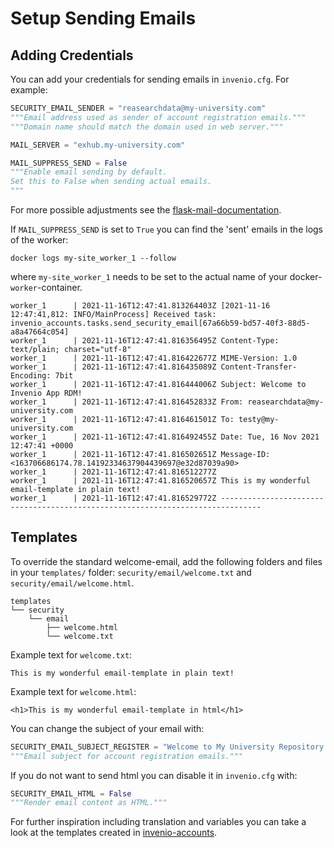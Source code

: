 # Setup Sending Emails

## Adding Credentials

You can add your credentials for sending emails in `invenio.cfg`. For example:

``` python
SECURITY_EMAIL_SENDER = "reasearchdata@my-university.com"
"""Email address used as sender of account registration emails."""
"""Domain name should match the domain used in web server."""

MAIL_SERVER = "exhub.my-university.com"

MAIL_SUPPRESS_SEND = False
"""Enable email sending by default.
Set this to False when sending actual emails.
"""
```
For more possible adjustments see the
[flask-mail-documentation](https://flask-mail.readthedocs.io/en/latest/#configuring).

If `MAIL_SUPPRESS_SEND` is set to `True` you can find the 'sent' emails in the
logs of the worker:

``` shell
docker logs my-site_worker_1 --follow
```
where `my-site_worker_1` needs to be set to the actual name of your
docker-`worker`-container.

``` shell
worker_1      | 2021-11-16T12:47:41.813264403Z [2021-11-16 12:47:41,812: INFO/MainProcess] Received task: invenio_accounts.tasks.send_security_email[67a66b59-bd57-40f3-88d5-a8a47664c054]
worker_1      | 2021-11-16T12:47:41.816356495Z Content-Type: text/plain; charset="utf-8"
worker_1      | 2021-11-16T12:47:41.816422677Z MIME-Version: 1.0
worker_1      | 2021-11-16T12:47:41.816435089Z Content-Transfer-Encoding: 7bit
worker_1      | 2021-11-16T12:47:41.816444006Z Subject: Welcome to Invenio App RDM!
worker_1      | 2021-11-16T12:47:41.816452833Z From: reasearchdata@my-university.com
worker_1      | 2021-11-16T12:47:41.816461501Z To: testy@my-university.com
worker_1      | 2021-11-16T12:47:41.816492455Z Date: Tue, 16 Nov 2021 12:47:41 +0000
worker_1      | 2021-11-16T12:47:41.816502651Z Message-ID: <163706686174.78.14192334637904439697@e32d87039a90>
worker_1      | 2021-11-16T12:47:41.816512277Z
worker_1      | 2021-11-16T12:47:41.816520657Z This is my wonderful email-template in plain text!
worker_1      | 2021-11-16T12:47:41.816529772Z -------------------------------------------------------------------------------
```

## Templates

To override the standard welcome-email, add the following folders and files in
your `templates/` folder: `security/email/welcome.txt` and
`security/email/welcome.html`.

``` shell
templates
└── security
    └── email
        ├── welcome.html
        └── welcome.txt
```

Example text for `welcome.txt`:

``` jinja
This is my wonderful email-template in plain text!
```

Example text for `welcome.html`:

``` jinja
<h1>This is my wonderful email-template in html</h1>
```

You can change the subject of your email with:

``` python
SECURITY_EMAIL_SUBJECT_REGISTER = "Welcome to My University Repository!"
"""Email subject for account registration emails."""
```

If you do not want to send html you can disable it in `invenio.cfg` with:

``` python
SECURITY_EMAIL_HTML = False
"""Render email content as HTML."""
```

For further inspiration including translation and variables you can take a look
at the templates created in
[invenio-accounts](https://github.com/inveniosoftware/invenio-accounts/tree/master/invenio_accounts/templates/security/email).
